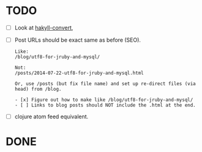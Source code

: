 
# TODO

- [ ] Look at [hakyll-convert](https://hackage.haskell.org/package/hakyll-convert),

- [ ] Post URLs should be exact same as before (SEO).

      Like:
      /blog/utf8-for-jruby-and-mysql/

      Not:
      /posts/2014-07-22-utf8-for-jruby-and-mysql.html

      Or, use /posts (but fix file name) and set up re-direct files (via head) from /blog.

      - [x] Figure out how to make like /blog/utf8-for-jruby-and-mysql/
      - [ ] Links to blog posts should NOT include the .html at the end.

- [ ] clojure atom feed equivalent.

# DONE

